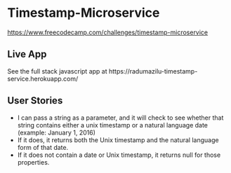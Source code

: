 # Timestamp-Microservice
https://www.freecodecamp.com/challenges/timestamp-microservice


<h2>Live App</h2>
See the full stack javascript app at https://radumazilu-timestamp-service.herokuapp.com/


<h2>User Stories</h2>
<ul>
<li>I can pass a string as a parameter, and it will check to see whether that string contains either a unix timestamp or a natural language date (example: January 1, 2016)</li>
<li>If it does, it returns both the Unix timestamp and the natural language form of that date.</li>
<li>If it does not contain a date or Unix timestamp, it returns null for those properties.</li>
</ul>

